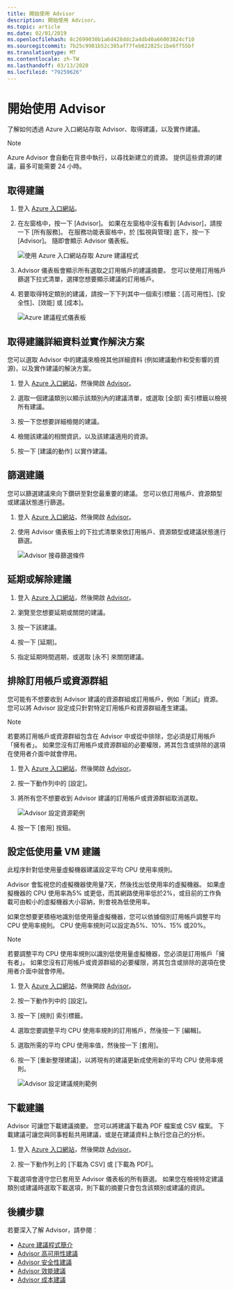 ```yaml
---
title: 開始使用 Advisor
description: 開始使用 Advisor。
ms.topic: article
ms.date: 02/01/2019
ms.openlocfilehash: 8c2699030b1a6d428ddc2a4db40a66003824cf10
ms.sourcegitcommit: 7b25c9981b52c385af77feb022825c1be6ff55bf
ms.translationtype: MT
ms.contentlocale: zh-TW
ms.lasthandoff: 03/13/2020
ms.locfileid: "79259626"
---
```

# <a name="get-started-with-azure-advisor"></a>開始使用 Advisor

了解如何透過 Azure 入口網站存取 Advisor、取得建議，以及實作建議。

> [!NOTE]
> Azure Advisor 會自動在背景中執行，以尋找新建立的資源。 提供這些資源的建議，最多可能需要 24 小時。

## <a name="get-recommendations"></a>取得建議

1. 登入 [Azure 入口網站](https://portal.azure.com)。

1. 在左窗格中，按一下 [Advisor]。  如果在左窗格中沒有看到 [Advisor]，請按一下 [所有服務]。  在服務功能表窗格中，於 [監視與管理] 底下，按一下 [Advisor]。 隨即會顯示 Advisor 儀表板。

   ![使用 Azure 入口網站存取 Azure 建議程式](./media/advisor-get-started/advisor-portal-menu.png) 

1. Advisor 儀表板會顯示所有選取之訂用帳戶的建議摘要。  您可以使用訂用帳戶篩選下拉式清單，選擇您想要顯示建議的訂用帳戶。

1. 若要取得特定類別的建議，請按一下下列其中一個索引標籤：[高可用性]、[安全性]、[效能] 或 [成本]。 

   ![Azure 建議程式儀表板](./media/advisor-overview/advisor-dashboard.png)

## <a name="get-recommendation-details-and-implement-a-solution"></a>取得建議詳細資料並實作解決方案

您可以選取 Advisor 中的建議來檢視其他詳細資料 (例如建議動作和受影響的資源)，以及實作建議的解決方案。  

1. 登入 [Azure 入口網站](https://portal.azure.com)，然後開啟 [Advisor](https://aka.ms/azureadvisordashboard)。

1. 選取一個建議類別以顯示該類別內的建議清單，或選取 [全部] 索引標籤以檢視所有建議。

1. 按一下您想要詳細檢閱的建議。

1. 檢閱該建議的相關資訊，以及該建議適用的資源。

1. 按一下 [建議的動作] 以實作建議。

## <a name="filter-recommendations"></a>篩選建議

您可以篩選建議來向下鑽研至對您最重要的建議。  您可以依訂用帳戶、資源類型或建議狀態進行篩選。  

1. 登入 [Azure 入口網站](https://portal.azure.com)，然後開啟 [Advisor](https://aka.ms/azureadvisordashboard)。

1. 使用 Advisor 儀表板上的下拉式清單來依訂用帳戶、資源類型或建議狀態進行篩選。

    ![Advisor 搜尋篩選條件](./media/advisor-get-started/advisor-filters.png)

## <a name="postpone-or-dismiss-recommendations"></a>延期或解除建議

1. 登入 [Azure 入口網站](https://portal.azure.com)，然後開啟 [Advisor](https://aka.ms/azureadvisordashboard)。

1. 瀏覽至您想要延期或關閉的建議。

1. 按一下該建議。

1. 按一下 [延期]。 

1. 指定延期時間週期，或選取 [永不] 來關閉建議。

## <a name="exclude-subscriptions-or-resource-groups"></a>排除訂用帳戶或資源群組

您可能有不想要收到 Advisor 建議的資源群組或訂用帳戶，例如「測試」資源。  您可以將 Advisor 設定成只針對特定訂用帳戶和資源群組產生建議。

> [!NOTE]
> 若要將訂用帳戶或資源群組包含在 Advisor 中或從中排除，您必須是訂用帳戶「擁有者」。  如果您沒有訂用帳戶或資源群組的必要權限，將其包含或排除的選項在使用者介面中就會停用。

1. 登入 [Azure 入口網站](https://portal.azure.com)，然後開啟 [Advisor](https://aka.ms/azureadvisordashboard)。

1. 按一下動作列中的 [設定]。

1. 將所有您不想要收到 Advisor 建議的訂用帳戶或資源群組取消選取。

    ![Advisor 設定資源範例](./media/advisor-get-started/advisor-configure-resources.png)

1. 按一下 [套用] 按鈕。

## <a name="configure-low-usage-vm-recommendation"></a>設定低使用量 VM 建議

此程序針對低使用量虛擬機器建議設定平均 CPU 使用率規則。

Advisor 會監視您的虛擬機器使用量7天，然後找出低使用率的虛擬機器。 如果虛擬機器的 CPU 使用率為5% 或更低，而其網路使用率低於2%，或目前的工作負載可由較小的虛擬機器大小容納，則會視為低使用率。

如果您想要更積極地識別低使用量虛擬機器，您可以依據個別訂用帳戶調整平均 CPU 使用率規則。  CPU 使用率規則可以設定為5%、10%、15% 或20%。

> [!NOTE]
> 若要調整平均 CPU 使用率規則以識別低使用量虛擬機器，您必須是訂用帳戶「擁有者」。  如果您沒有訂用帳戶或資源群組的必要權限，將其包含或排除的選項在使用者介面中就會停用。 

1. 登入 [Azure 入口網站](https://portal.azure.com)，然後開啟 [Advisor](https://aka.ms/azureadvisordashboard)。

1. 按一下動作列中的 [設定]。

1. 按一下 [規則] 索引標籤。

1. 選取您要調整平均 CPU 使用率規則的訂用帳戶，然後按一下 [編輯]。

1. 選取所需的平均 CPU 使用率值，然後按一下 [套用]。

1. 按一下 [重新整理建議]，以將現有的建議更新成使用新的平均 CPU 使用率規則。 

   ![Advisor 設定建議規則範例](./media/advisor-get-started/advisor-configure-rules.png)

## <a name="download-recommendations"></a>下載建議

Advisor 可讓您下載建議摘要。  您可以將建議下載為 PDF 檔案或 CSV 檔案。  下載建議可讓您與同事輕鬆共用建議，或是在建議資料上執行您自己的分析。

1. 登入 [Azure 入口網站](https://portal.azure.com)，然後開啟 [Advisor](https://aka.ms/azureadvisordashboard)。

1. 按一下動作列上的 [下載為 CSV] 或 [下載為 PDF]。

下載選項會遵守您已套用至 Advisor 儀表板的所有篩選。  如果您在檢視特定建議類別或建議時選取下載選項，則下載的摘要只會包含該類別或建議的資訊。 

## <a name="next-steps"></a>後續步驟

若要深入了解 Advisor，請參閱︰

- [Azure 建議程式簡介](advisor-overview.md)
- [Advisor 高可用性建議](advisor-high-availability-recommendations.md)
- [Advisor 安全性建議](advisor-security-recommendations.md)
- [Advisor 效能建議](advisor-performance-recommendations.md)
- [Advisor 成本建議](advisor-performance-recommendations.md)
